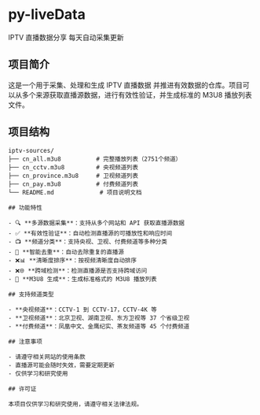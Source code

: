 # py-liveData

IPTV 直播数据分享 每天自动采集更新
## 项目简介

这是一个用于采集、处理和生成 IPTV 直播数据 并推进有效数据的仓库。项目可以从多个来源获取直播源数据，进行有效性验证，并生成标准的 M3U8 播放列表文件。

## 项目结构

```
iptv-sources/
├── cn_all.m3u8          # 完整播放列表（2751个频道）
├── cn_cctv.m3u8         # 央视频道列表
├── cn_province.m3u8     # 卫视频道列表
├── cn_pay.m3u8          # 付费频道列表
└── README.md             # 项目说明文档

## 功能特性

- 🔍 **多源数据采集**：支持从多个网站和 API 获取直播源数据
- ✅ **有效性验证**：自动检测直播源的可播放性和响应时间
- 📺 **频道分类**：支持央视、卫视、付费频道等多种分类
- 🎯 **智能去重**：自动去除重复的直播源
- ❌📊 **清晰度排序**：按视频清晰度自动排序
- ❌🌐 **跨域检测**：检测直播源是否支持跨域访问
- 📝 **M3U8 生成**：生成标准格式的 M3U8 播放列表

## 支持频道类型

- **央视频道**：CCTV-1 到 CCTV-17，CCTV-4K 等
- **卫视频道**：北京卫视、湖南卫视、东方卫视等 37 个省级卫视
- **付费频道**：凤凰中文、金鹰纪实、茶友频道等 45 个付费频道

## 注意事项

- 请遵守相关网站的使用条款
- 直播源可能会随时失效，需要定期更新
- 仅供学习和研究使用

## 许可证

本项目仅供学习和研究使用，请遵守相关法律法规。
